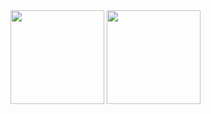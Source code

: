 <img height=150 align="center" src="https://github-readme-stats.vercel.app/api?username=SoroushBeigi&show_icons=true&theme=codeSTACKr&show=prs_merged,prs_merged_percentage&rank_icon=github">
<img height=150 align="center" src="https://github-readme-stats.vercel.app/api/top-langs/?username=SoroushBeigi&layout=donut&theme=codeSTACKr">

